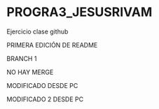 # PROGRA3_JESUSRIVAM
Ejercicio clase github

PRIMERA EDICIÓN DE README

BRANCH 1 

NO HAY MERGE

MODIFICADO DESDE PC

MODIFICADO 2 DESDE PC